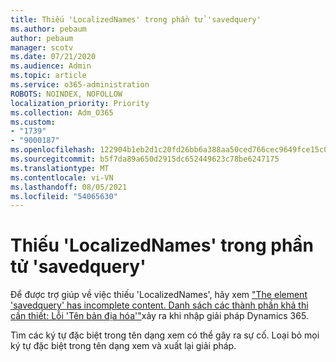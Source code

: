 ```yaml
---
title: Thiếu 'LocalizedNames' trong phần tử 'savedquery'
ms.author: pebaum
author: pebaum
manager: scotv
ms.date: 07/21/2020
ms.audience: Admin
ms.topic: article
ms.service: o365-administration
ROBOTS: NOINDEX, NOFOLLOW
localization_priority: Priority
ms.collection: Adm_O365
ms.custom:
- "1739"
- "9000187"
ms.openlocfilehash: 122904b1eb2d1c20fd26bb6a388aa50ced766cec9649fce15c0fae7f6b322832
ms.sourcegitcommit: b5f7da89a650d2915dc652449623c78be6247175
ms.translationtype: MT
ms.contentlocale: vi-VN
ms.lasthandoff: 08/05/2021
ms.locfileid: "54065630"
---
```

# <a name="missing-localizednames-in-element-savedquery"></a>Thiếu 'LocalizedNames' trong phần tử 'savedquery'

Để được trợ giúp về việc thiếu 'LocalizedNames', hãy xem ["The element 'savedquery' has incomplete content. Danh sách các thành phần khả thi cần thiết: Lỗi 'Tên bản địa hóa'"](https://support.microsoft.com/help/4463330/the-element-savedquery-has-incomplete-content-list-of-possible-element)xảy ra khi nhập giải pháp Dynamics 365.

Tìm các ký tự đặc biệt trong tên dạng xem có thể gây ra sự cố. Loại bỏ mọi ký tự đặc biệt trong tên dạng xem và xuất lại giải pháp.